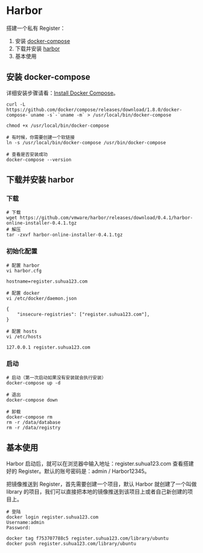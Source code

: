 # Harbor

搭建一个私有 Register：

1. 安装 [docker-compose](https://docs.docker.com/compose/install/)
2. 下载并安装 [harbor](https://github.com/vmware/harbor)
3. 基本使用

## 安装 docker-compose

详细安装步骤请看：[Install Docker Compose](https://docs.docker.com/compose/install/)。

```shell
curl -L https://github.com/docker/compose/releases/download/1.8.0/docker-compose-`uname -s`-`uname -m` > /usr/local/bin/docker-compose

chmod +x /usr/local/bin/docker-compose

# 有时候，你需要创建一个软链接
ln -s /usr/local/bin/docker-compose /usr/bin/docker-compose

# 查看是否安装成功
docker-compose --version
```

## 下载并安装 harbor

### 下载

```shell
# 下载
wget https://github.com/vmware/harbor/releases/download/0.4.1/harbor-online-installer-0.4.1.tgz
# 解压
tar -zxvf harbor-online-installer-0.4.1.tgz
```
### 初始化配置

```shell
# 配置 harbor
vi harbor.cfg

hostname=register.suhua123.com

# 配置 docker
vi /etc/docker/daemon.json

{
	"insecure-registries": ["register.suhua123.com"],
}

# 配置 hosts
vi /etc/hosts

127.0.0.1 register.suhua123.com
```

### 启动

```shell
# 启动（第一次启动如果没有安装就会执行安装）
docker-compose up -d

# 退出
docker-compose down

# 卸载
docker-compose rm
rm -r /data/database
rm -r /data/registry
```

## 基本使用

Harbor 启动后，就可以在浏览器中输入地址：register.suhua123.com 查看搭建好的 Register。默认的账号密码是：admin / Harbor12345。

把镜像推送到 Register，首先需要创建一个项目，默认 Harbor 就创建了一个叫做 library 的项目，我们可以直接把本地的镜像推送到该项目上或者自己新创建的项目上。

```shell
# 登陆
docker login register.suhua123.com
Username:admin
Password:

docker tag f753707788c5 register.suhua123.com/library/ubuntu
docker push register.suhua123.com/library/ubuntu
```

